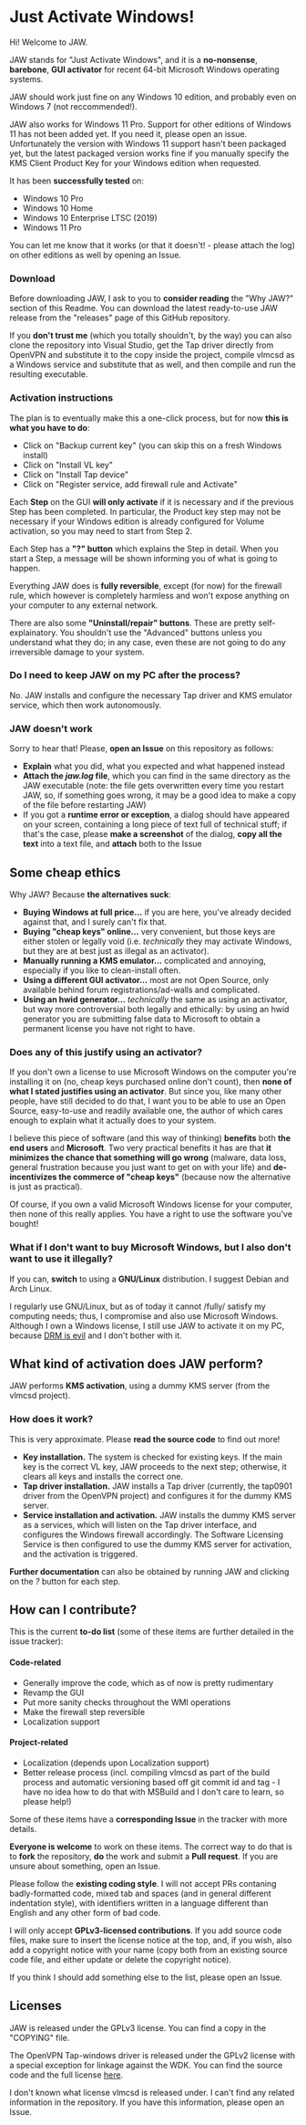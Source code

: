 ﻿# Just Activate Windows!
Hi! Welcome to JAW.

JAW stands for "Just Activate Windows", and it is a **no-nonsense**, **barebone**, **GUI activator** for recent 64-bit Microsoft Windows operating systems.

JAW should work just fine on any Windows 10 edition, and probably even on Windows 7 (not reccommended!).

JAW also works for Windows 11 Pro. Support for other editions of Windows 11 has not been added yet. If you need it, please open an issue. Unfortunately the version with Windows 11 support hasn't been packaged yet, but the latest packaged version works fine if you manually specify the KMS Client Product Key for your Windows edition when requested.

It has been **successfully tested** on:
- Windows 10 Pro
- Windows 10 Home
- Windows 10 Enterprise LTSC (2019)
- Windows 11 Pro

You can let me know that it works (or that it doesn't! - please attach the log) on other editions as well by opening an Issue.

### Download
Before downloading JAW, I ask to you to **consider reading** the "Why JAW?" section of this Readme. You can download the latest ready-to-use JAW release from the "releases" page of this GitHub repository.

If you **don't trust me** (which you totally shouldn't, by the way) you can also clone the repository into Visual Studio, get the Tap driver directly from OpenVPN and substitute it to the copy inside the project, compile vlmcsd as a Windows service and substitute that as well, and then compile and run the resulting executable.

### Activation instructions
The plan is to eventually make this a one-click process, but for now **this is what you have to do**:
- Click on "Backup current key" (you can skip this on a fresh Windows install)
- Click on "Install VL key"
- Click on "Install Tap device"
- Click on "Register service, add firewall rule and Activate"

Each **Step** on the GUI **will only activate** if it is necessary and if the previous Step has been completed. In particular, the Product key step may not be necessary if your Windows edition is already configured for Volume activation, so you may need to start from Step 2.

Each Step has a **"?" button** which explains the Step in detail. When you start a Step, a message will be shown informing you of what is going to happen.

Everything JAW does is **fully reversible**, except (for now) for the firewall rule, which however is completely harmless and won't expose anything on your computer to any external network.

There are also some **"Uninstall/repair" buttons**. These are pretty self-explainatory. You shouldn't use the "Advanced" buttons unless you understand what they do; in any case, even these are not going to do any irreversible damage to your system.

### Do I need to keep JAW on my PC after the process?
No. JAW installs and configure the necessary Tap driver and KMS emulator service, which then work autonomously.

### JAW doesn't work
Sorry to hear that! Please, **open an Issue** on this repository as follows:
- **Explain** what you did, what you expected and what happened instead
- **Attach the *jaw.log* file**, which you can find in the same directory as the JAW executable (note: the file gets overwritten every time you restart JAW, so, if something goes wrong, it may be a good idea to make a copy of the file before restarting JAW)
- If you got a **runtime error or exception**, a dialog should have appeared on your screen, containing a long piece of text full of technical stuff; if that's the case, please **make a screenshot** of the dialog, **copy all the text** into a text file, and **attach** both to the Issue

## Some cheap ethics
Why JAW? Because **the alternatives suck**:

- **Buying Windows at full price...** if you are here, you've already decided against that, and I surely can't fix that.
- **Buying "cheap keys" online...** very convenient, but those keys are either stolen or legally void (i.e. *technically* they may activate Windows, but they are at best just as illegal as an activator).
- **Manually running a KMS emulator...** complicated and annoying, especially if you like to clean-install often.
- **Using a different GUI activator...** most are not Open Source, only available behind forum registrations/ad-walls and complicated.
- **Using an hwid generator...** *technically* the same as using an activator, but way more controversial both legally and ethically: by using an hwid generator you are submitting false data to Microsoft to obtain a permanent license you have not right to have.

### Does any of this justify using an activator?
If you don't own a license to use Microsoft Windows on the computer you're installing it on (no, cheap keys purchased online don't count), then **none of what I stated justifies using an activator**. But since you, like many other people, have still decided to do that, I want you to be able to use an Open Source, easy-to-use and readily available one, the author of which cares enough to explain what it actually does to your system.

I believe this piece of software (and this way of thinking) **benefits** both **the end users** and **Microsoft**. Two very practical benefits it has are that **it minimizes the chance that something will go wrong** (malware, data loss, general frustration because you just want to get on with your life) and **de-incentivizes the commerce of "cheap keys"** (because now the alternative is just as practical).

Of course, if you own a valid Microsoft Windows license for your computer, then none of this really applies. You have a right to use the software you've bought!

### What if I don't want to buy Microsoft Windows, but I also don't want to use it illegally?
If you can, **switch** to using a **GNU/Linux** distribution. I suggest Debian and Arch Linux.

I regularly use GNU/Linux, but as of today it cannot /fully/ satisfy my computing needs; thus, I compromise and also use Microsoft Windows. Although I own a Windows license, I still use JAW to activate it on my PC, because [DRM is evil](https://www.eff.org/issues/drm) and I don't bother with it.

## What kind of activation does JAW perform?
JAW performs **KMS activation**, using a dummy KMS server (from the vlmcsd project).

### How does it work?
This is very approximate. Please **read the source code** to find out more!

- **Key installation.** The system is checked for existing keys. If the main key is the correct VL key, JAW proceeds to the next step; otherwise, it clears all keys and installs the correct one.
- **Tap driver installation.** JAW installs a Tap driver (currently, the tap0901 driver from the OpenVPN project) and configures it for the dummy KMS server.
- **Service installation and activation.** JAW installs the dummy KMS server as a services, which will listen on the Tap driver interface, and configures the Windows firewall accordingly. The Software Licensing Service is then configured to use the dummy KMS server for activation, and the activation is triggered.

**Further documentation** can also be obtained by running JAW and clicking on the *?* button for each step.

## How can I contribute?
This is the current **to-do list** (some of these items are further detailed in the issue tracker):

#### Code-related
- Generally improve the code, which as of now is pretty rudimentary
- Revamp the GUI
- Put more sanity checks throughout the WMI operations
- Make the firewall step reversible
- Localization support

#### Project-related
- Localization (depends upon Localization support)
- Better release process (incl. compiling vlmcsd as part of the build process and automatic versioning based off git commit id and tag - I have no idea how to do that with MSBuild and I don't care to learn, so please help!)

Some of these items have a **corresponding Issue** in the tracker with more details.

**Everyone is welcome** to work on these items. The correct way to do that is to **fork** the repository, **do** the work and submit a **Pull request**. If you are unsure about something, open an Issue.

Please follow the **existing coding style**. I will not accept PRs contaning badly-formatted code, mixed tab and spaces (and in general different indentation style), with identifiers written in a language different than English and any other form of bad code.

I will only accept **GPLv3-licensed contributions**. If you add source code files, make sure to insert the license notice at the top, and, if you wish, also add a copyright notice with your name (copy both from an existing source code file, and either update or delete the copyright notice).

If you think I should add something else to the list, please open an Issue.

## Licenses
JAW is released under the GPLv3 license. You can find a copy in the "COPYING" file.

The OpenVPN Tap-windows driver is released under the GPLv2 license with a special exception for linkage against the WDK. You can find the source code and the full license [here](https://github.com/OpenVPN/tap-windows).

I don't known what license vlmcsd is released under. I can't find any related information in the repository. If you have this information, please open an Issue.
